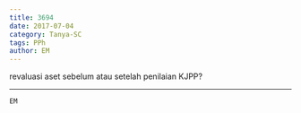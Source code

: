 ```yaml
---
title: 3694
date: 2017-07-04
category: Tanya-SC
tags: PPh
author: EM
---
```


revaluasi aset sebelum atau setelah penilaian KJPP?

---



`EM`
